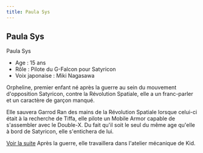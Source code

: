 ```yaml
---
title: Paula Sys
---
```


Paula Sys
---------

Paula Sys


- Age : 15 ans  
- Rôle : Pilote du G-Falcon pour Satyricon  
- Voix japonaise : Miki Nagasawa


Orpheline, premier enfant né après la guerre au sein du mouvement d'opposition Satyricon, contre la Révolution Spatiale, elle a un franc-parler et un caractère de garçon manqué.


Elle sauvera Garrod Ran des mains de la Révolution Spatiale lorsque celui-ci était à la recherche de Tiffa, elle pilote un Mobile Armor capable de s'assembler avec le Double-X. Du fait qu'il soit le seul du même age qu'elle à bord de Satyricon, elle s'entichera de lui.


[Voir la suite](javascript:spoiler();)
Après la guerre, elle travaillera dans l'atelier mécanique de Kid.


